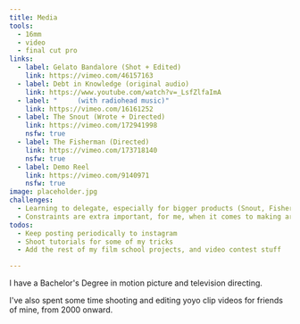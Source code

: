 ```yaml
---
title: Media
tools:
  - 16mm
  - video
  - final cut pro
links:
  - label: Gelato Bandalore (Shot + Edited)
    link: https://vimeo.com/46157163
  - label: Debt in Knowledge (original audio)
    link: https://www.youtube.com/watch?v=_LsfZlfaImA
  - label: "     (with radiohead music)"
    link: https://vimeo.com/16161252
  - label: The Snout (Wrote + Directed)
    link: https://vimeo.com/172941998
    nsfw: true
  - label: The Fisherman (Directed)
    link: https://vimeo.com/173718140
    nsfw: true
  - label: Demo Reel
    link: https://vimeo.com/9140971
    nsfw: true
image: placeholder.jpg
challenges:
  - Learning to delegate, especially for bigger products (Snout, Fisherman)
  - Constraints are extra important, for me, when it comes to making art! (Yoyo stuff)
todos:
  - Keep posting periodically to instagram
  - Shoot tutorials for some of my tricks
  - Add the rest of my film school projects, and video contest stuff

---
```

I have a Bachelor's Degree in motion picture and television directing.

I've also spent some time shooting and editing yoyo clip videos for friends of mine, from 2000 onward.
